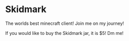# Skidmark
The worlds best minecraft client! Join me on my journey!

If you would like to buy the Skidmark jar, it is $5! Dm me!
